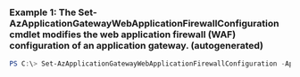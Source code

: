 ### Example 1: The Set-AzApplicationGatewayWebApplicationFirewallConfiguration cmdlet modifies the web application firewall (WAF) configuration of an application gateway. (autogenerated)
```powershell
PS C:\> Set-AzApplicationGatewayWebApplicationFirewallConfiguration -ApplicationGateway $AppGw -DisabledRuleGroup $disabledRuleGroup1,$disabledRuleGroup2 -Enabled $True -FirewallMode Detection -RuleSetType OWASP -RuleSetVersion 3.0
```

